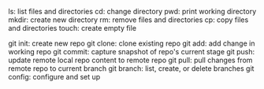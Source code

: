 ls: list files and directories
cd: change directory
pwd: print working directory
mkdir: create new directory
rm: remove files and directories
cp: copy files and directories
touch: create empty file

git init: create new repo
git clone: clone existing repo
git add: add change in working repo
git commit: capture snapshot of repo's current stage
git push: update remote local repo content to remote repo
git pull: pull changes from remote repo to current branch
git branch: list, create, or delete branches
git config: configure and set up
